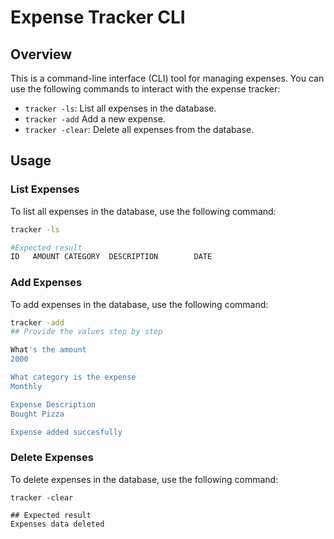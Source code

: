 # Expense Tracker CLI

## Overview

This is a command-line interface (CLI) tool for managing expenses. You can use the following commands to 
interact with the expense tracker:

- `tracker -ls`: List all expenses in the database.
- `tracker -add`  Add a new expense.
- `tracker -clear`: Delete all expenses from the database.

## Usage
### List Expenses

To list all expenses in the database, use the following command:
```bash
tracker -ls

#Expected result
ID   AMOUNT CATEGORY  DESCRIPTION        DATE

```
### Add Expenses

To add expenses in the database, use the following command:
```bash
tracker -add
## Provide the values step by step

What's the amount
2000

What category is the expense
Monthly

Expense Description
Bought Pizza

Expense added succesfully
```
### Delete Expenses

To delete expenses in the database, use the following command:
```
tracker -clear

## Expected result
Expenses data deleted
```
